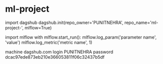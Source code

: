 ﻿# ml-project

<!-- # ml-project-
# ml-project-
﻿# ml-project-
# ml-project-
apple boy vsy
start the function 
 -->

import dagshub
dagshub.init(repo_owner='PUNITNEHRA', repo_name='ml-project-', mlflow=True)

import mlflow
with mlflow.start_run():
  mlflow.log_param('parameter name', 'value')
  mlflow.log_metric('metric name', 1)



machine dagshub.com
login PUNITNEHRA
password dcac97ede873eb210e366053811f06c32437b5df
